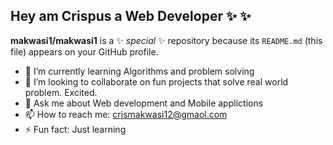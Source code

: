 ## Hey am Crispus a Web Developer :sparkles: :sparkles:

**makwasi1/makwasi1** is a ✨ _special_ ✨ repository because its `README.md` (this file) appears on your GitHub profile.

- 🌱 I’m currently learning Algorithms and problem solving
- 👯 I’m looking to collaborate on fun projects that solve real world problem. Excited.
- 💬 Ask me about Web development and Mobile applictions
- 📫 How to reach me: crismakwasi12@gmaol.com
- ⚡ Fun fact: Just learning 

